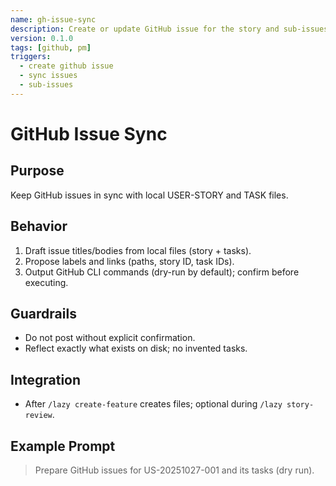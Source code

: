 ```yaml
---
name: gh-issue-sync
description: Create or update GitHub issue for the story and sub-issues for tasks
version: 0.1.0
tags: [github, pm]
triggers:
  - create github issue
  - sync issues
  - sub-issues
---
```


# GitHub Issue Sync

## Purpose
Keep GitHub issues in sync with local USER-STORY and TASK files.

## Behavior
1. Draft issue titles/bodies from local files (story + tasks).
2. Propose labels and links (paths, story ID, task IDs).
3. Output GitHub CLI commands (dry-run by default); confirm before executing.

## Guardrails
- Do not post without explicit confirmation.
- Reflect exactly what exists on disk; no invented tasks.

## Integration
- After `/lazy create-feature` creates files; optional during `/lazy story-review`.

## Example Prompt
> Prepare GitHub issues for US-20251027-001 and its tasks (dry run).

